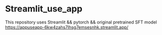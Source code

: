 # Streamlit_use_app
This repository uses Streamlit && pytorch && original pretrained SFT model
https://appuseapp-6kw4zahs7lhsg7emsesnhk.streamlit.app/
